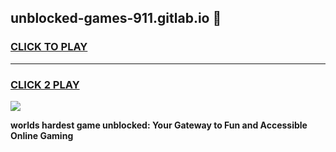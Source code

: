
## unblocked-games-911.gitlab.io 👋
<h3>
<a href="https://premium.freeplayer.one?title=unblocked-games-911.gitlab.io&ref=14F">CLICK TO PLAY</a></h3>
<hr>

<h3>
<a href="https://premium.freeplayer.one?title=unblocked-games-911.gitlab.io&ref=14F">CLICK 2 PLAY</a>
  
</h3>

<a href="https://premium.freeplayer.one?title=unblocked-games-911.gitlab.io&ref=12F/"><img src="https://clearcache.store/games.png"></a>


**worlds hardest game unblocked: Your Gateway to Fun and Accessible Online Gaming**
